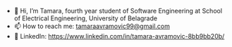 - 👋 Hi, I’m Tamara, fourth year student of Software Engineering at School of Electrical Engineering, University of Belagrade
- 📫 How to reach me: tamaraavramovic99@gmail.com
- 🔵 LinkedIn: https://www.linkedin.com/in/tamara-avramovic-8bb9bb20b/
<!---
tamara9avr/tamara9avr is a ✨ special ✨ repository because its `README.md` (this file) appears on your GitHub profile.
You can click the Preview link to take a look at your changes.
--->
